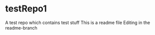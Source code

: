 # testRepo1
A test repo which contains test stuff
This is a readme file
Editing in the readme-branch
